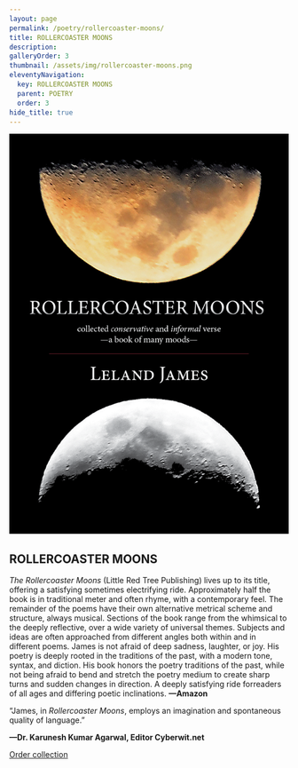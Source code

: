 ```yaml
---
layout: page
permalink: /poetry/rollercoaster-moons/
title: ROLLERCOASTER MOONS
description: 
galleryOrder: 3
thumbnail: /assets/img/rollercoaster-moons.png
eleventyNavigation:
  key: ROLLERCOASTER MOONS
  parent: POETRY
  order: 3
hide_title: true
---
```


<div class="container">
  <div class="image-container">
    <img src="/assets/img/rollercoaster-moons.png" alt="Rollercoaster Moons cover">
  </div>
  <div class="text-container">
    <h2>ROLLERCOASTER MOONS</h2>
    <p><em>The Rollercoaster Moons</em> (Little Red Tree Publishing) lives up to its title, offering a satisfying sometimes electrifying ride. Approximately half the book is in traditional meter and often rhyme, with a contemporary feel. The remainder of the poems have their own alternative metrical scheme and structure, always musical. Sections of the book range from the whimsical to the deeply reflective, over a wide variety of universal themes. Subjects and ideas are often approached from different angles both within and in different poems. James is not afraid of deep sadness, laughter, or joy. His poetry is deeply rooted in the traditions of the past, with a modern tone, syntax, and diction. His book honors the poetry traditions of the past, while not being afraid to bend and stretch the poetry medium to create sharp turns and sudden changes in direction. A deeply satisfying ride forreaders of all ages and differing poetic inclinations. <strong>—Amazon</strong></p>
    <p>“James, in <em>Rollercoaster Moons</em>, employs an imagination and spontaneous quality of language.”</p><p><strong>—Dr. Karunesh Kumar Agarwal, Editor Cyberwit.net</strong></p>
    <p><a href="https://www.amazon.com/Rollercoaster-Moons-collected-conservative-verse/dp/1935656651">Order collection</a></p>
  </div>
</div>
